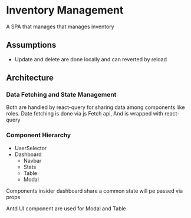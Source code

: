 # Inventory Management
A SPA that manages that manages inventory


## Assumptions
- Update and delete are done locally and can reverted by reload

## Architecture
 ### Data Fetching and State Management
 Both are handled by react-query for sharing data among components like roles.
 Date fetching is done via js Fetch api, And is wrapped with react-query

### Component Hierarchy
- UserSelector
- Dashboard
  - Navbar
  - Stats
  - Table
  - Modal

Components insider dashboard share a common state will pe passed via props

Antd UI component are used for Modal and Table
